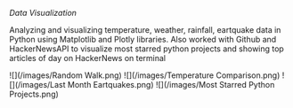 _Data Visualization_
<p>Analyzing and visualizing temperature, weather, rainfall, eartquake data in Python using Matplotlib and Plotly libraries.
Also worked with Github and HackerNewsAPI to visualize most starred python projects and showing top articles of day on HackerNews on terminal</p>
![](/images/Random Walk.png)
![](/images/Temperature Comparison.png)
![](/images/Last Month Eartquakes.png)
![](/images/Most Starred Python Projects.png)
